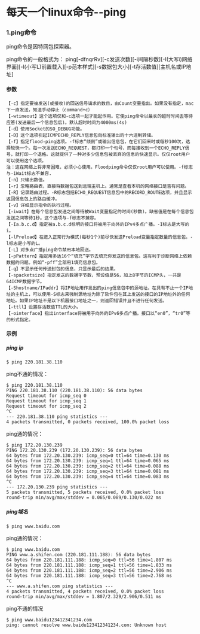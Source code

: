 # 每天一个linux命令--ping
### 1.ping命令

ping命令是因特网包探索器。

ping命令的一般格式为：
ping[-dfnqrRv][-c发送次数][-i间隔秒数][-I(大写i)网络界面][-l(小写L)前置载入][-p范本样式][-s数据包大小][-t存活数值][主机名或IP地址]
#### 参数
 	【-c】指定要被发送(或接收)的回送信号请求的数目，由Count变量指出。如果没有指定，mac下一直发送，知道手动停止（command+c）
	【-wtimeout】这个选项仅和-c选项一起才能起作用。它使ping命令以最长的超时时间去等待应答(发送最后一个信息包后)。默认超时时间为4000ms(4s)
	【-d】使用Socket的SO_DEBUG功能。
	【-D】这个选项引起ICMPECHO_REPLY信息包向标准输出的十六进制转储。
	【-f】指定flood-ping选项。-f标志“倾倒”或输出信息包，在它们回来时或每秒100次，选择较快一个。每一次发送ECHO_REQUEST，都打印一个句号，而每接收到一个ECHO_REPLY信号，就打印一个退格。这就提供了一种对多少信息包被丢弃的信息的快速显示。仅仅root用户可以使用这个选项。
	注：这在网络上将非常困难，必须小心使用。Floodping命令仅仅root用户可以使用。-f标志与-iWait标志不兼容.
	【-n】只输出数值。
	【-r】忽略路由表，直接将数据包送到远端主机上。通常是查看本机的网络接口是否有问题。
	【-R】记录路由过程。-R标志包括ECHO_REQUEST信息包中的RECORD_ROUTE选项，并且显示返回信息包上的路由缓冲。
	【-v】详细显示指令的执行过程。
	【-iwait】在每个信息包发送之间等待被Wait变量指定的时间(秒数)。缺省值是在每个信息包发送之间等待1秒。这个选项与-f标志不兼容。
	【-Ia.b.c.d】指定被a.b.c.d标明的接口将被用于向外的IPv4多点广播。-I标志是大写的i。
	【-lPreload】在进入正常行为模式(每秒1个)前尽快发送Preload变量指定数量的信息包。-l标志是小写的L。
	【-L】对多点广播ping命令禁用本地回送。
	【-pPattern】指定用多达16个“填充”字节去填充你发送的信息包。这有利于诊断网络上依赖数据的问题。例如“-pff”全部用1填充信息包。
	【-q】不显示任何传送封包的信息，只显示最后的结果。
	【-spacketsize】指定发送的数据字节数，预设值是56，加上8字节的ICMP头，一共是64ICMP数据字节。
	【-Shostname/IPaddr】将IP地址用作发出的ping信息包中的源地址。在具有不止一个IP地址的主机上，可以使用-S标志来强制源地址为除了软件包在其上发送的接口的IP地址外的任何地址。如果IP地址不是以下机器接口地址之一，则返回错误并且不进行任何发送。
	【-ttll】设置存活数值TTL的大小。
	【-ointerface】指出interface将被用于向外的IPv6多点广播。接口以“en0”，“tr0”等的形式指定。

#### 示例

##### ping ip

```
$ ping 220.181.38.110

```
ping不通的情况：

```
$ ping 220.181.38.110 
PING 220.181.38.110 (220.181.38.110): 56 data bytes
Request timeout for icmp_seq 0
Request timeout for icmp_seq 1
Request timeout for icmp_seq 2
^C
--- 220.181.38.110 ping statistics ---
4 packets transmitted, 0 packets received, 100.0% packet loss
```
ping通的情况：

```
$ ping 172.20.130.239
PING 172.20.130.239 (172.20.130.239): 56 data bytes
64 bytes from 172.20.130.239: icmp_seq=0 ttl=64 time=0.130 ms
64 bytes from 172.20.130.239: icmp_seq=1 ttl=64 time=0.065 ms
64 bytes from 172.20.130.239: icmp_seq=2 ttl=64 time=0.088 ms
64 bytes from 172.20.130.239: icmp_seq=3 ttl=64 time=0.081 ms
64 bytes from 172.20.130.239: icmp_seq=4 ttl=64 time=0.083 ms
^C
--- 172.20.130.239 ping statistics ---
5 packets transmitted, 5 packets received, 0.0% packet loss
round-trip min/avg/max/stddev = 0.065/0.089/0.130/0.022 ms
```
##### ping域名

```
$ ping www.baidu.com

```
ping通的情况：

```
$ ping www.baidu.com
PING www.a.shifen.com (220.181.111.188): 56 data bytes
64 bytes from 220.181.111.188: icmp_seq=0 ttl=56 time=1.807 ms
64 bytes from 220.181.111.188: icmp_seq=1 ttl=56 time=1.833 ms
64 bytes from 220.181.111.188: icmp_seq=2 ttl=56 time=2.906 ms
64 bytes from 220.181.111.188: icmp_seq=3 ttl=56 time=2.768 ms
^C
--- www.a.shifen.com ping statistics ---
4 packets transmitted, 4 packets received, 0.0% packet loss
round-trip min/avg/max/stddev = 1.807/2.329/2.906/0.511 ms
```

ping不通的情况

```
$ ping www.baidu123412341234.com
ping: cannot resolve www.baidu123412341234.com: Unknown host
```


